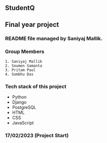 ## StudentQ

## Final year project
### README file managed by Saniyaj Mallik.

### Group Members 
    1. Saniyaj Mallik
    2. Soumen Samanta
    3. Pritam Paul
    4. Sombhu Das
   
### Tech stack of this project
  - Python
  - Django
  - PostgreSQL
  - HTML
  - CSS
  - JavaScript
 
### 17/02/2023 (Project Start)
  

